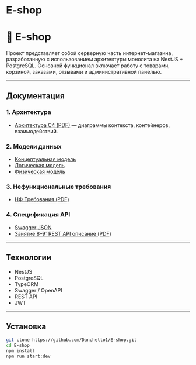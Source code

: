 # E-shop
# 🛒 E-shop

Проект представляет собой серверную часть интернет-магазина, разработанную с использованием архитектуры монолита на NestJS + PostgreSQL. Основной функционал включает работу с товарами, корзиной, заказами, отзывами и административной панелью.

---

## Документация

### 1. Архитектура

- [Архитектура C4 (PDF)](docs/Архитектура%20C4.pdf) — диаграммы контекста, контейнеров, взаимодействий.

### 2. Модели данных

- [Концептуальная модель](docs/Концептуальная%20модель.png)
- [Логическая модель](docs/Логическая%20модель.png)
- [Физическая модель](docs/Физическая%20модель.png)

### 3. Нефункциональные требования

- [НФ Требования (PDF)](docs/НФ%20Требования.pdf)

### 4. Спецификация API

- [Swagger JSON](docs/swagger.json)
- [Занятие 8–9: REST API описание (PDF)](docs/ДЗ%20Занятие%208%20Крамзюк%20-%20Занятие%209.pdf)

---

## Технологии

- NestJS
- PostgreSQL
- TypeORM
- Swagger / OpenAPI
- REST API
- JWT

---

## Установка

```bash
git clone https://github.com/Danchello1/E-shop.git
cd E-shop
npm install
npm run start:dev
